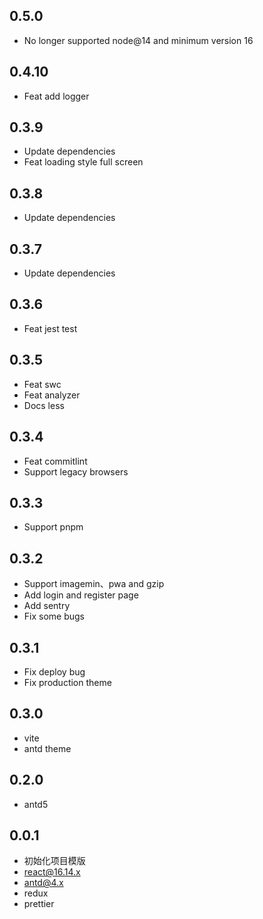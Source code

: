 ## 0.5.0

- No longer supported node@14 and minimum version 16

## 0.4.10

- Feat add logger

## 0.3.9

- Update dependencies
- Feat loading style full screen

## 0.3.8

- Update dependencies

## 0.3.7

- Update dependencies

## 0.3.6

- Feat jest test

## 0.3.5

- Feat swc
- Feat analyzer
- Docs less

## 0.3.4

- Feat commitlint
- Support legacy browsers

## 0.3.3

- Support pnpm

## 0.3.2

- Support imagemin、pwa and gzip
- Add login and register page
- Add sentry
- Fix some bugs

## 0.3.1

- Fix deploy bug
- Fix production theme

## 0.3.0

- vite
- antd theme

## 0.2.0

- antd5

## 0.0.1

- 初始化项目模版
- react@16.14.x
- antd@4.x
- redux
- prettier
